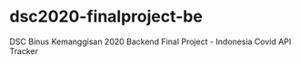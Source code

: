 # dsc2020-finalproject-be
DSC Binus Kemanggisan 2020 Backend Final Project - Indonesia Covid API Tracker
